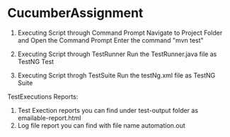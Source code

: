 # CucumberAssignment

1. Executing Script through Command Prompt
	Navigate to Project Folder and Open the Command Prompt
	Enter  the command "mvn test"
	
2. Executing Script through TestRunner
	Run the TestRunner.java file as TestNG Test
	
3. Executing Script throgh TestSuite
	Run the testNg.xml file as TestNG Suite
	

TestExecutions Reports:

1. Test Exection reports you can find under test-output folder as emailable-report.html
2. Log file report you can find with file name automation.out 
	